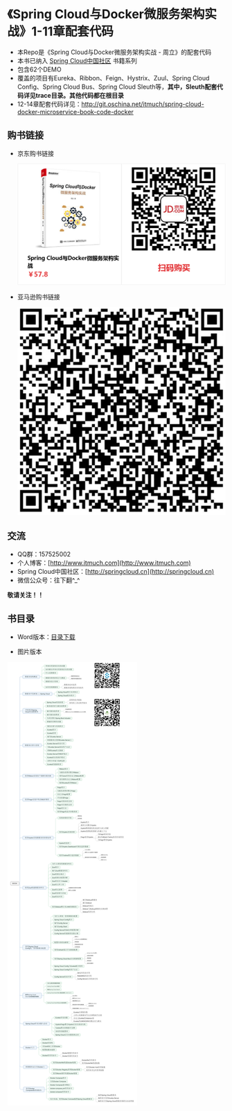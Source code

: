 # 《Spring Cloud与Docker微服务架构实战》1-11章配套代码

* 本Repo是《Spring Cloud与Docker微服务架构实战 - 周立》的配套代码
* 本书已纳入 [Spring Cloud中国社区](http://springcloud.cn) 书籍系列
* 包含62个DEMO
* 覆盖的项目有Eureka、Ribbon、Feign、Hystrix、Zuul、Spring Cloud Config、Spring Cloud Bus、Spring Cloud Sleuth等，**其中，Sleuth配套代码详见trace目录。其他代码都在根目录**
* 12-14章配套代码详见：<http://git.oschina.net/itmuch/spring-cloud-docker-microservice-book-code-docker>






## 购书链接

* 京东购书链接

  ![](ad/jd-购书链接.png)

* 亚马逊购书链接

  ![](ad/amz-购书链接.jpg)






## 交流

* QQ群：157525002
* 个人博客：[http://www.itmuch.com](http://www.itmuch.com)
* Spring Cloud中国社区：[http://springcloud.cn](http://springcloud.cn)
* 微信公众号：往下翻^_^


**敬请关注！！**




## 书目录

* Word版本：[目录下载](ad/catalog.doc)

* 图片版本

![](ad/catalog.png)